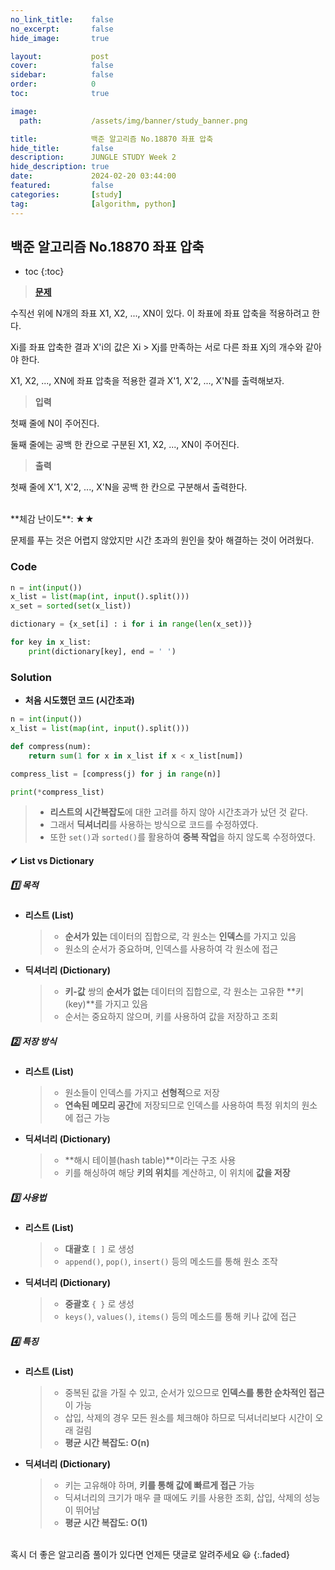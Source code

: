 ```yaml
---
no_link_title:    false 
no_excerpt:       false 
hide_image:       true

layout:           post
cover:            false
sidebar:          false
order:            0      
toc:              true

image:
  path:           /assets/img/banner/study_banner.png

title:            백준 알고리즘 No.18870 좌표 압축
hide_title:       false
description:      JUNGLE STUDY Week 2
hide_description: true
date:             2024-02-20 03:44:00
featured:         false
categories:       [study]
tag:              [algorithm, python]
---
```


## 백준 알고리즘 No.18870 좌표 압축

* toc
{:toc}

> [**문제**](https://www.acmicpc.net/problem/18870)

수직선 위에 N개의 좌표 X1, X2, ..., XN이 있다. 이 좌표에 좌표 압축을 적용하려고 한다.

Xi를 좌표 압축한 결과 X'i의 값은 Xi > Xj를 만족하는 서로 다른 좌표 Xj의 개수와 같아야 한다.

X1, X2, ..., XN에 좌표 압축을 적용한 결과 X'1, X'2, ..., X'N를 출력해보자.

> **입력**

첫째 줄에 N이 주어진다.

둘째 줄에는 공백 한 칸으로 구분된 X1, X2, ..., XN이 주어진다.

> **출력** 

첫째 줄에 X'1, X'2, ..., X'N을 공백 한 칸으로 구분해서 출력한다.

<br>
**체감 난이도**: ★★

문제를 푸는 것은 어렵지 않았지만 시간 초과의 원인을 찾아 해결하는 것이 어려웠다.

### Code
```python
n = int(input())
x_list = list(map(int, input().split()))
x_set = sorted(set(x_list))

dictionary = {x_set[i] : i for i in range(len(x_set))}

for key in x_list:
    print(dictionary[key], end = ' ')
```

### Solution

- **처음 시도했던 코드 (시간초과)**

```python
n = int(input())
x_list = list(map(int, input().split()))

def compress(num):
    return sum(1 for x in x_list if x < x_list[num])

compress_list = [compress(j) for j in range(n)]

print(*compress_list)
```
> - **리스트의 시간복잡도**에 대한 고려를 하지 않아 시간초과가 났던 것 같다. 
> - 그래서 **딕셔너리**를 사용하는 방식으로 코드를 수정하였다.
> - 또한 `set()`과 `sorted()`를 활용하여 **중복 작업**을 하지 않도록 수정하였다. 

#### ✔ List vs Dictionary

##### 1️⃣ **목적**
- **리스트 (List)**
  > - **순서가 있는** 데이터의 집합으로, 각 원소는 **인덱스**를 가지고 있음
  > - 원소의 순서가 중요하며, 인덱스를 사용하여 각 원소에 접근

- **딕셔너리 (Dictionary)**
  > - **키-값** 쌍의 **순서가 없는** 데이터의 집합으로, 각 원소는 고유한 **키(key)**를 가지고 있음
  > - 순서는 중요하지 않으며, 키를 사용하여 값을 저장하고 조회

##### 2️⃣ **저장 방식**
- **리스트 (List)**
  > - 원소들이 인덱스를 가지고 **선형적**으로 저장
  > - **연속된 메모리 공간**에 저장되므로 인덱스를 사용하여 특정 위치의 원소에 접근 가능

- **딕셔너리 (Dictionary)**
  > - **해시 테이블(hash table)**이라는 구조 사용
  > - 키를 해싱하여 해당 **키의 위치**를 계산하고, 이 위치에 **값을 저장**

##### 3️⃣ **사용법**
- **리스트 (List)**
  > - **대괄호** `[ ]` 로 생성
  > - `append()`, `pop()`, `insert()` 등의 메소드를 통해 원소 조작

- **딕셔너리 (Dictionary)**
  > - **중괄호** `{ }` 로 생성
  > - `keys()`, `values()`, `items()` 등의 메소드를 통해 키나 값에 접근

##### 4️⃣ **특징**
- **리스트 (List)**
  > - 중복된 값을 가질 수 있고, 순서가 있으므로 **인덱스를 통한 순차적인 접근**이 가능
  > - 삽입, 삭제의 경우 모든 원소를 체크해야 하므로 딕셔너리보다 시간이 오래 걸림
  > - **평균 시간 복잡도: O(n)**
  
- **딕셔너리 (Dictionary)**
  > - 키는 고유해야 하며, **키를 통해 값에 빠르게 접근** 가능
  > - 딕셔너리의 크기가 매우 클 때에도 키를 사용한 조회, 삽입, 삭제의 성능이 뛰어남
  > - **평균 시간 복잡도: O(1)**

<br>
혹시 더 좋은 알고리즘 풀이가 있다면 언제든 댓글로 알려주세요 😃
{:.faded}